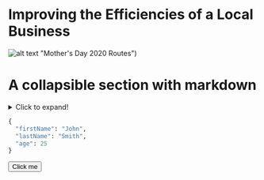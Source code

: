 # Improving the Efficiencies of a Local Business

![alt text](https://github.com/luisdramirez96/luisdramirez96.github.io/blob/breakfastfiesta/deliverymap.png?raw=true) "Mother's Day 2020 Routes")


# A collapsible section with markdown
<details>
  <summary>Click to expand!</summary>
  
  ## Heading
  1. A numbered
  2. list
     * With some
     * Sub bullets
</details>


```python
{
  "firstName": "John",
  "lastName": "Smith",
  "age": 25
}
```

<button name="button">Click me</button>